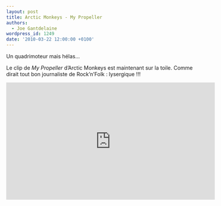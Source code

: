 ```yaml
---
layout: post
title: Arctic Monkeys - My Propeller
authors:
  - Joe Gantdelaine
wordpress_id: 1249
date: '2010-03-22 12:00:00 +0100'
---
```

Un quadrimoteur mais hélas...

Le clip de *My Propeller* d’Arctic Monkeys est maintenant sur la toile. Comme dirait tout bon journaliste de Rock’n’Folk : lysergique !!!

<iframe width="560" height="315" src="http://www.youtube.com/embed/Z5vZovv8cPk" frameborder="0" allowfullscreen></iframe>
